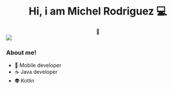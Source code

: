<div align = "center"><h1>Hi, i am Michel Rodriguez 💻 </h1> 👋
</div>
<img src = "https://i.ibb.co/7NSMVCV/bannGh.png">

<!--
**Michel-Rodriguez/Michel-Rodriguez** is a ✨ _special_ ✨ repository because its `README.md` (this file) appears on your GitHub profile.

Here are some ideas to get you started:

- 🔭 I’m currently working on ...
- 🌱 I’m currently learning ...
- 👯 I’m looking to collaborate on ...
- 🤔 I’m looking for help with ...
- 💬 Ask me about ...
- 📫 How to reach me: ...
- 😄 Pronouns: ...
- ⚡ Fun fact: ...
-->

### About me!

- 📲 Mobile developer
- ☕ Java developer
- 👽 Kotlin 


